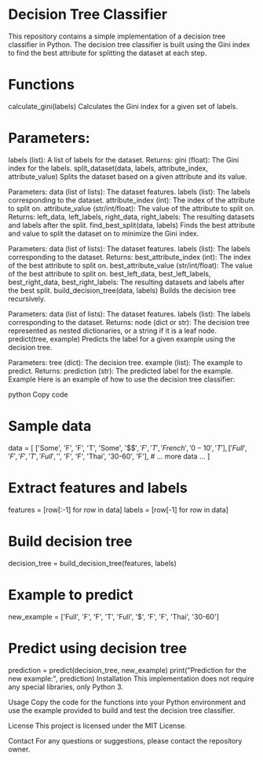 # Decision Tree Classifier
This repository contains a simple implementation of a decision tree classifier in Python. The decision tree classifier is built using the Gini index to find the best attribute for splitting the dataset at each step.

# Functions
calculate_gini(labels)
Calculates the Gini index for a given set of labels.

# Parameters:
labels (list): A list of labels for the dataset.
Returns:
gini (float): The Gini index for the labels.
split_dataset(data, labels, attribute_index, attribute_value)
Splits the dataset based on a given attribute and its value.

Parameters:
data (list of lists): The dataset features.
labels (list): The labels corresponding to the dataset.
attribute_index (int): The index of the attribute to split on.
attribute_value (str/int/float): The value of the attribute to split on.
Returns:
left_data, left_labels, right_data, right_labels: The resulting datasets and labels after the split.
find_best_split(data, labels)
Finds the best attribute and value to split the dataset on to minimize the Gini index.

Parameters:
data (list of lists): The dataset features.
labels (list): The labels corresponding to the dataset.
Returns:
best_attribute_index (int): The index of the best attribute to split on.
best_attribute_value (str/int/float): The value of the best attribute to split on.
best_left_data, best_left_labels, best_right_data, best_right_labels: The resulting datasets and labels after the best split.
build_decision_tree(data, labels)
Builds the decision tree recursively.

Parameters:
data (list of lists): The dataset features.
labels (list): The labels corresponding to the dataset.
Returns:
node (dict or str): The decision tree represented as nested dictionaries, or a string if it is a leaf node.
predict(tree, example)
Predicts the label for a given example using the decision tree.

Parameters:
tree (dict): The decision tree.
example (list): The example to predict.
Returns:
prediction (str): The predicted label for the example.
Example
Here is an example of how to use the decision tree classifier:

python
Copy code
# Sample data
data = [
    ['Some', 'F', 'F', 'T', 'Some', '$$$', 'F', 'T', 'French', '0-10', 'T'],
    ['Full', 'F', 'F', 'T', 'Full', '$', 'F', 'F', 'Thai', '30-60', 'F'],
    # ... more data ...
]

# Extract features and labels
features = [row[:-1] for row in data]
labels = [row[-1] for row in data]

# Build decision tree
decision_tree = build_decision_tree(features, labels)

# Example to predict
new_example = ['Full', 'F', 'F', 'T', 'Full', '$', 'F', 'F', 'Thai', '30-60']

# Predict using decision tree
prediction = predict(decision_tree, new_example)
print("Prediction for the new example:", prediction)
Installation
This implementation does not require any special libraries, only Python 3.

Usage
Copy the code for the functions into your Python environment and use the example provided to build and test the decision tree classifier.

License
This project is licensed under the MIT License.

Contact
For any questions or suggestions, please contact the repository owner.
